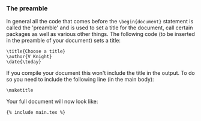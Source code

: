 ### The preamble


In general all the code that comes before the `\begin{document}` statement is
called the 'preamble' and is used to set a title for the document, call certain
packages as well as various other things. The following code (to be inserted in
the preamble of your document) sets a title:


```language-latex
\title{Choose a title}
\author{V Knight}
\date{\today}
```


If you compile your document this won't include the title in the output. To
do so you need to include the following line (in the main body):

```language-latex
\maketitle
```

Your full document will now look like:

```language-latex
{% include main.tex %}
```
